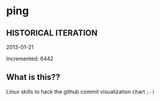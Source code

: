 # ping

## HISTORICAL ITERATION
2013-01-21

Incremented: 6442

## What is this?? 
Linux skills to hack the github commit visualization chart `;-)`
